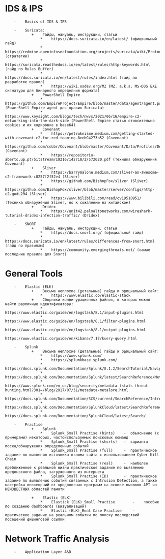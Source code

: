 #    IDS & IPS
        -    Basics of IDS & IPS
        
        -    Suricata:
                +    Гайды, мануалы, инструкции, статьи
                    *    https://docs.suricata.io/en/latest/ (официальный гайд)                    
                    *    https://redmine.openinfosecfoundation.org/projects/suricata/wiki/Protocol_Anomalies_Detection (стратегии)
                    *    https://suricata.readthedocs.io/en/latest/rules/http-keywords.html (гайд по Rules Buffer)
                    *    https://docs.suricata.io/en/latest/rules/index.html (гайд по разработке правил)
                    *    https://wiki.osdev.org/MZ (MZ, a.k.a. MS-DOS EXE сигнатуры для бинарного определния формата)
                +    PowerShell Empire
                    *    https://github.com/EmpireProject/Empire/blob/master/data/agent/agent.ps1#L78 (PowerShell Empire agent для правил Suricata)
                    *    https://www.keysight.com/blogs/tech/nwvs/2021/06/16/empire-c2-networking-into-the-dark-side (PowerShell Empire статья относительно cookies и их кодировке в base64)
                +    Covenant            
                    *    https://petruknisme.medium.com/getting-started-with-covenant-c2-for-red-teaming-8eeb94273b52 (Covenant)
                    *    https://github.com/cobbr/Covenant/blob/master/Covenant/Data/Profiles/DefaultHttpProfile.yaml#L35 (Covenant)
                    *    https://repositorio-aberto.up.pt/bitstream/10216/142718/2/572020.pdf (Техника обнаружения Covenant)
                +    Sliver            
                    *    https://barrymalone.medium.com/sliver-an-awesome-c2-framework-c0257f2f52e4 (Sliver)
                    *    https://github.com/BishopFox/sliver (Sliver)
                    *    https://github.com/BishopFox/sliver/blob/master/server/configs/http-c2.go#L294 (Sliver)
                    *    https://www.bilibili.com/read/cv19510951/ (Техника обнаружения Sliver, но к сожалению на китайском)
                +    Dridex            
                    *    https://unit42.paloaltonetworks.com/wireshark-tutorial-dridex-infection-traffic/ (Dridex)

        -    SNORT
                +    Гайды, мануалы, инструкции, статьи
                    *    https://docs.snort.org/ (официальный гайд)
                    *    https://docs.suricata.io/en/latest/rules/differences-from-snort.html (гайд по правилам)
                    *    https://community.emergingthreats.net/ (самые последние правила для Snort)
                    
#    General Tools
        -    Elastic (ELK)
                +    Весьма неплохие (детальные) гайды и официальный сайт:
                    *    https://www.elastic.co/elastic-stack  
                +    Сборники конфигурационных файлов, в которых можно найти различные идентификаторы:
                    *    https://www.elastic.co/guide/en/logstash/8.1/input-plugins.html
                    *    https://www.elastic.co/guide/en/logstash/8.1/filter-plugins.html
                    *    https://www.elastic.co/guide/en/logstash/8.1/output-plugins.html
                    *    https://www.elastic.co/guide/en/kibana/7.17/kuery-query.html

        -    Splunk
                +    Весьма неплохие (детальные) гайды и официальный сайт:
                    *    https://www.splunk.com/
                    *    https://splunkbase.splunk.com/
                    *    https://docs.splunk.com/Documentation/Splunk/8.1.2/SearchTutorial/NavigatingSplunk
                    *    https://docs.splunk.com/Documentation/Splunk/latest/SearchReference/Metadata
                    *    https://www.splunk.com/en_us/blog/security/metadata-tstats-threat-hunting.html?301=/blog/2017/07/31/metadata-metalore.html
                    *    https://docs.splunk.com/Documentation/SCS/current/SearchReference/Introduction
                    *    https://docs.splunk.com/Documentation/SplunkCloud/latest/SearchReference/
                    *    https://docs.splunk.com/Documentation/SplunkCloud/latest/Search/

        -    Practise
                +    Splunk
                    *    Splunk_Small Practise (hints)    -  объяснение (с примерами) некоторых, частоиспользуемых поисковых команд
                    *    Splunk_Small Practise (shorts)   -  варианты поска/обнаружения определенных событий
                    *    Splunk_Small Practise (full)     -  практическое задание по вывлению источника взлома сайта с использованием Cyber Kill Chain
                    *    Splunk_Small Practise (real)     -  наиболее преближенное к реальной жизни практическое задание по выявлению вредоносного файла, загруженного из интернета
                    *    Splunk_Small Practise (ID)       -  практическое задание по выявлению событий связанных с Intrusion Detection, а также настройка оповещений от вредоносных программ на основе вызовов API из НЕИЗВЕСТНЫХ областей памяти

                +    Elastic (ELK)
                    *    Elastick (ELK)_Small Practise        -    пособие по созданию dashboards (визуализаций)
                    *    Elastic (ELK)_Real Case Practise     -    пратическое задание на реальном событии по поиску последствий посещений фишинговой ссылки

#    Network Traffic Analysis
        -    Application Layer A&D

